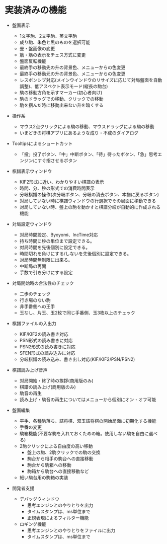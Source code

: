 ﻿# 実装済みの機能

- 盤面表示
	- 1文字駒、2文字駒、英文字駒
	- 成り駒、朱色と黒のものを選択可能
	- 畳・盤画像の変更
	- 筋・筋の表示をチェス方式に変更
	- 盤面反転機能
	- 最終手の移動先の升の背景色、メニューからの色変更
	- 最終手の移動元の升の背景色、メニューからの色変更
	- レスポンシブ対応(メインウインドウのリサイズに応じて対局盤面を自動調整)、低アスペクト表示モード(縦長の駒台)
	- 駒の移動方角を示すマーカー(初心者向け)
	- 駒のドラッグでの移動、クリックでの移動
	- 駒を掴んだ時に移動出来ない升を暗くする

- 操作系
	- マウス2点クリックによる駒の移動、マウスドラッグによる駒の移動
	- いまどきの将棋アプリにあるような成り・不成のダイアログ

- Tooltipsによるショートカット
	- 「投」投了ボタン、「中」中断ボタン、「待」待ったボタン、「急」思考エンジンにすぐ指させるボタン

- 棋譜表示ウィンドウ
	- KIF2形式に近い、わかりやすい棋譜の表示
	- 時間、分、秒の形式での消費時間表示
	- 分岐棋譜の操作(次分岐ボタン、分岐の消去ボタン、本譜に戻るボタン)
	- 対局していない時に棋譜ウィンドウの行選択でその局面に移動できる
	- 対局していない時、盤上の駒を動かすと棋譜分岐が自動的に作成される機能

- 対局設定ウィンドウ
	- 対局時間設定、Byoyomi、IncTime対応
	- 持ち時間に秒の単位まで設定できる。
	- 対局時間を先後個別に設定できる。
	- 時間切れを負けにする/しないを先後個別に設定できる。
	- 対局時間無制限に出来る。
	- 中断局の再開
	- 手数で引き分けにする設定

- 対局開始時の合法性のチェック
	- 二歩のチェック
	- 行き場のない駒
	- 非手番側への王手
	- 玉なし、片玉、玉2枚で同じ手番側、玉3枚以上のチェック

- 棋譜ファイルの入出力
	- KIF/KIF2の読み書き対応
	- PSN形式の読み書きに対応
	- PSN2形式の読み書きに対応
	- SFEN形式の読み込みに対応
	- 分岐棋譜の読み込み、書き出し対応(KIF/KIF2/PSN/PSN2)

- 棋譜読み上げ音声
	- 対局開始・終了時の挨拶(商用版のみ)
	- 棋譜の読み上げ(商用版のみ)
	- 駒音の再生
	- 読み上げ・駒音の再生についてはメニューから個別にオン・オフ可能

- 盤面編集
	- 平手、各種駒落ち、詰将棋、双玉詰将棋の開始局面に初期化する機能
	- 手番の変更
	- 駒箱機能(不要な駒を入れておくための箱。使用しない駒を自由に選べる)
	- 2駒クリックによる自由度の高い移動
		- 盤上の駒、2駒クリックでの駒の交換
		- 駒台から相手の駒台への直接移動
		- 駒台から駒箱への移動
		- 駒箱から駒台への直接移動など
	- 細い駒台用の駒箱の実装

- 開発者支援
	- デバッグウィンドウ
		- 思考エンジンとのやりとりを出力
		- タイムスタンプは、ms単位まで
		- 正規表現によるフィルター機能
	- ロギング機能
		- 思考エンジンとのやりとりをファイルに出力
		- タイムスタンプは、ms単位まで
